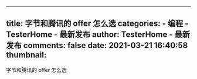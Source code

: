 
---
title: 字节和腾讯的 offer 怎么选
categories: 
    - 编程
    - TesterHome - 最新发布
author: TesterHome - 最新发布
comments: false
date: 2021-03-21 16:40:58
thumbnail: 
---

<div>   
字节和腾讯的 offer 怎么选  
</div>
            